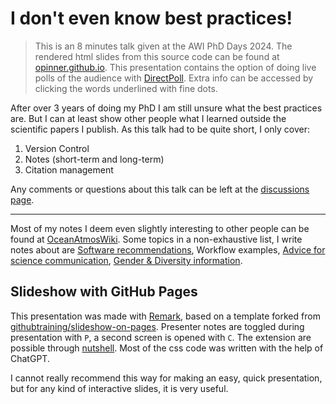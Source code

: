 # I don't even know best practices!
>This is an 8 minutes talk given at the AWI PhD Days 2024.
>The rendered html slides from this source code can be found at [opinner.github.io](https://opinner.github.io/).
>This presentation contains the option of doing live polls of the audience with [DirectPoll](https://directpoll.com).
>Extra info can be accessed by clicking the words underlined with fine dots.

After over 3 years of doing my PhD I am still unsure what the best practices are. 
But I can at least show other people what I learned outside the scientific papers I publish. 
As this talk had to be quite short, I only cover:
1. Version Control 
2. Notes (short-term and long-term)
3. Citation management

Any comments or questions about this talk can be left at the [discussions page](https://github.com/opinner/opinner.github.io/discussions).

---
Most of my notes I deem even slightly interesting to other people can be found at [OceanAtmosWiki](https://ocean.miraheze.org/wiki/Main_Page). Some topics in a non-exhaustive list, I write notes about are [Software recommendations](https://ocean.miraheze.org/wiki/Software_recommendations), Workflow examples, [Advice for science communication](https://ocean.miraheze.org/wiki/Science_Communication), [Gender & Diversity information](https://ocean.miraheze.org/wiki/Gender_equity).

## Slideshow with GitHub Pages 
This presentation was made with [Remark](https://github.com/gnab/remark), based on a template forked from [githubtraining/slideshow-on-pages](https://github.com/githubtraining/slideshow-on-pages).
Presenter notes are toggled during presentation with `P`, a second screen is opened with `C`. The extension are possible through [nutshell](https://github.com/ncase/nutshell). Most of the css code was written with the help of ChatGPT. 

I cannot really recommend this way for making an easy, quick presentation, but for any kind of interactive slides, it is very useful.
